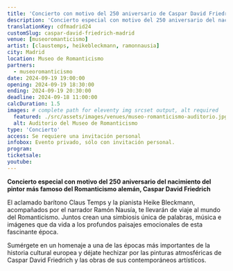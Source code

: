 ```yaml
---
title: 'Concierto con motivo del 250 aniversario de Caspar David Friedrich en Madrid'
description: 'Concierto especial con motivo del 250 aniversario del nacimiento del pintor más famoso del Romanticismo alemán, Caspar David Friedrich'
translationKey: cdfmadrid24
customSlug: caspar-david-friedrich-madrid
venue: [museoromanticismo]
artist: [claustemps, heikebleckmann, ramonnausia]
city: Madrid
location: Museo de Romanticismo
partners:
  - museoromanticismo
date: 2024-09-19 19:00:00
opening: 2024-09-19 18:30:00
ending: 2024-09-19 20:30:00
deadline: 2024-09-18 11:00:00
calcDuration: 1.5
images: # complete path for eleventy img srcset output, alt required
  featured: ./src/assets/images/venues/museo-romanticismo-auditorio.jpg
  alt: Auditorio del Museo de Romanticismo
type: 'Concierto'
access: Se requiere una invitación personal
infobox: Evento privado, sólo con invitación personal.
program:
ticketsale:
youtube:
---
```


**Concierto especial con motivo del 250 aniversario del nacimiento del pintor más famoso del Romanticismo alemán, Caspar David Friedrich**

El aclamado barítono Claus Temps y la pianista Heike Bleckmann, acompañados por el narrador Ramón Nausía, te llevarán de viaje al mundo del Romanticismo. Juntos crean una simbiosis única de palabras, música e imágenes que da vida a los profundos paisajes emocionales de esta fascinante época.

Sumérgete en un homenaje a una de las épocas más importantes de la historia cultural europea y déjate hechizar por las pinturas atmosféricas de Caspar David Friedrich y las obras de sus contemporáneos artísticos.
